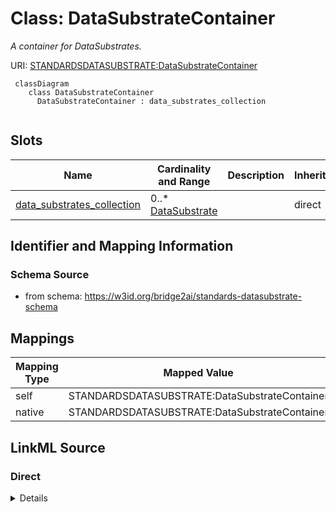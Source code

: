 # Class: DataSubstrateContainer
_A container for DataSubstrates._




URI: [STANDARDSDATASUBSTRATE:DataSubstrateContainer](STANDARDSDATASUBSTRATE:DataSubstrateContainer)



```mermaid
 classDiagram
    class DataSubstrateContainer
      DataSubstrateContainer : data_substrates_collection
      
```




<!-- no inheritance hierarchy -->


## Slots

| Name | Cardinality and Range | Description | Inheritance |
| ---  | --- | --- | --- |
| [data_substrates_collection](data_substrates_collection.md) | 0..* <br/> [DataSubstrate](DataSubstrate.md) |  | direct |









## Identifier and Mapping Information







### Schema Source


* from schema: https://w3id.org/bridge2ai/standards-datasubstrate-schema





## Mappings

| Mapping Type | Mapped Value |
| ---  | ---  |
| self | STANDARDSDATASUBSTRATE:DataSubstrateContainer |
| native | STANDARDSDATASUBSTRATE:DataSubstrateContainer |





## LinkML Source

<!-- TODO: investigate https://stackoverflow.com/questions/37606292/how-to-create-tabbed-code-blocks-in-mkdocs-or-sphinx -->

### Direct

<details>
```yaml
name: DataSubstrateContainer
description: A container for DataSubstrates.
from_schema: https://w3id.org/bridge2ai/standards-datasubstrate-schema
rank: 1000
slots:
- data_substrates_collection

```
</details>

### Induced

<details>
```yaml
name: DataSubstrateContainer
description: A container for DataSubstrates.
from_schema: https://w3id.org/bridge2ai/standards-datasubstrate-schema
rank: 1000
attributes:
  data_substrates_collection:
    name: data_substrates_collection
    from_schema: https://w3id.org/bridge2ai/standards-datasubstrate-schema
    rank: 1000
    multivalued: true
    alias: data_substrates_collection
    owner: DataSubstrateContainer
    domain_of:
    - DataSubstrateContainer
    range: DataSubstrate
    inlined: true
    inlined_as_list: true

```
</details>